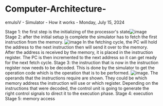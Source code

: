 # Computer-Architecture-

emulsiV - Simulator - How it works - Monday, July 15, 2024

Stage 1: the first step is the initializing of the processor's state![image](https://github.com/user-attachments/assets/850a19c3-dd82-4fce-876b-f23dc7cd8676)
Stage 2: after the initial setup is complete the simulator has to fetch the first instruction from the memory. ![image](https://github.com/user-attachments/assets/3fec2838-dd61-47fd-9686-67256474a219)
In the fetching cycle, the PC will hold the address to the next instruction then will send it over to the memory. After the address is received by the memory, it is placed in the instruction register. The PC is then incremented to the next address so it can get ready for the next fetch cycle.
Stage 3: the instruction that is now in the instruction register now needs to be decoded. This is done by the simulator to get the operation code which is the operation that is to be performed. ![image](https://github.com/user-attachments/assets/db857e2c-7466-476d-95ee-34aea4ca7ebd). The operands that the instructions require are shown. They could be which memory address the instruction will use or which register. Depending on the instructions that were decoded, the control unit is going to generate the right control signals to direct it to the execution phase.
Stage 4: execution
Stage 5: memory access
